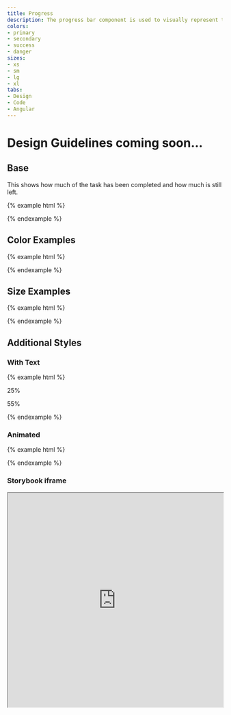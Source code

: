 ```yaml
---
title: Progress
description: The progress bar component is used to visually represent the completion of a task or operation.
colors:
- primary
- secondary
- success
- danger
sizes:
- xs
- sm
- lg
- xl
tabs:
- Design
- Code 
- Angular
---
```


<!-- Start Design Tab -->
<div id="design" class="docs-tabs-content" markdown="1">

# Design Guidelines coming soon...


</div>
<!-- End Design Tab -->

<!-- Start Cupcake Code Tab -->
<div id="code" class="docs-tabs-content" markdown="1">

## Base
This shows how much of the task has been completed and how much is still left.

{% example html %}
<div class="c-progress c-progress-primary">
    <div class="c-progress-meter" style="width: 10%"></div>
</div>
{% endexample %}

## Color Examples

{% example html %}
<div class="c-progress c-progress-primary">
    <div class="c-progress-meter" style="width: 10%"></div>
</div>
<div class="c-progress c-progress-success">
    <div class="c-progress-meter" style="width: 80%"></div>
</div>
{% endexample %}

## Size Examples

{% example html %}
<div class="c-progress c-progress-sm c-progress-primary">
    <div class="c-progress-meter" style="width: 20%"></div>
</div>
<div class="c-progress c-progress-primary">
    <div class="c-progress-meter" style="width: 60%"></div>
</div>
<div class="c-progress c-progress-lg c-progress-primary">
    <div class="c-progress-meter" style="width: 80%"></div>
</div>
{% endexample %}

## Additional Styles

### With Text

{% example html %}
<div class="c-progress c-progress-primary">
	<span class="c-progress-meter" style="width: 25%">
    <p class="c-progress-meter-text">25%</p>
  </span>
</div>
<div class="c-progress c-progress-lg c-progress-primary">
	<span class="c-progress-meter" style="width: 55%">
    <p class="c-progress-meter-text">55%</p>
  </span>
</div>
{% endexample %}

### Animated

{% example html %}
<div class="c-progress c-progress-primary">
	<div class="c-progress-meter-animated" style="width: 10%"></div>
</div>
<div class="c-progress c-progress-success">
	<div class="c-progress-meter-animated" style="width: 50%"></div>
</div>
{% endexample %}

</div>
<!-- End Cupcake Code Tab -->

<!-- Start Angular Code Tab -->
<div id="angular" class="docs-tabs-content" markdown="1">

### Storybook iframe
<iframe title="storybook" width="100%" height="500px" src="https://pages.code.ipreo.com/josh-easter/storybook-demo/?path=/story/basic-elements--avatar&full=0&addons=1&stories=0&panelRight=0&addonPanel=storybooks%2Fstorybook-addon-knobs&nav=0"></iframe>

</div>
<!-- End Angular Code Tab -->


